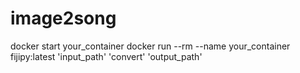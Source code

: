# image2song

docker start your_container
docker run --rm  --name your_container fijipy:latest  'input_path' 'convert' 'output_path' 